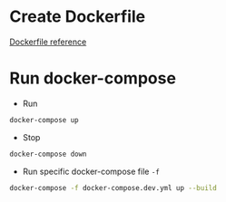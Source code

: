# Create Dockerfile
[Dockerfile reference](https://docs.docker.com/engine/reference/builder/)

# Run docker-compose

- Run

```bash
docker-compose up
```

- Stop

```bash
docker-compose down
```

- Run specific docker-compose file `-f`

```bash
docker-compose -f docker-compose.dev.yml up --build
```

